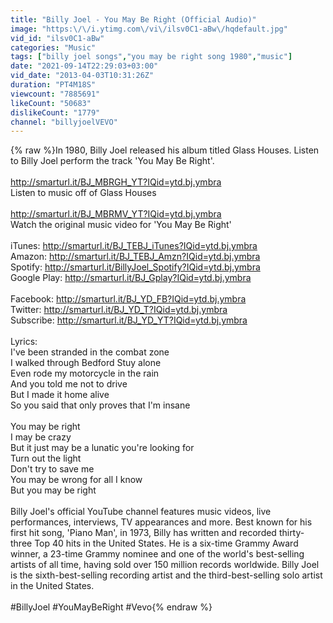 ```yaml
---
title: "Billy Joel - You May Be Right (Official Audio)"
image: "https:\/\/i.ytimg.com\/vi\/ilsv0C1-aBw\/hqdefault.jpg"
vid_id: "ilsv0C1-aBw"
categories: "Music"
tags: ["billy joel songs","you may be right song 1980","music"]
date: "2021-09-14T22:29:03+03:00"
vid_date: "2013-04-03T10:31:26Z"
duration: "PT4M18S"
viewcount: "7885691"
likeCount: "50683"
dislikeCount: "1779"
channel: "billyjoelVEVO"
---
```

{% raw %}In 1980, Billy Joel released his album titled Glass Houses. Listen to Billy Joel perform the track 'You May Be Right'.<br /><br /><a rel="nofollow" target="blank" href="http://smarturl.it/BJ_MBRGH_YT?IQid=ytd.bj.ymbra">http://smarturl.it/BJ_MBRGH_YT?IQid=ytd.bj.ymbra</a><br />Listen to music off of Glass Houses<br /><br /><a rel="nofollow" target="blank" href="http://smarturl.it/BJ_MBRMV_YT?IQid=ytd.bj.ymbra">http://smarturl.it/BJ_MBRMV_YT?IQid=ytd.bj.ymbra</a><br />Watch the original music video for 'You May Be Right'<br /><br />iTunes: <a rel="nofollow" target="blank" href="http://smarturl.it/BJ_TEBJ_iTunes?IQid=ytd.bj.ymbra">http://smarturl.it/BJ_TEBJ_iTunes?IQid=ytd.bj.ymbra</a><br />Amazon: <a rel="nofollow" target="blank" href="http://smarturl.it/BJ_TEBJ_Amzn?IQid=ytd.bj.ymbra">http://smarturl.it/BJ_TEBJ_Amzn?IQid=ytd.bj.ymbra</a><br />Spotify: <a rel="nofollow" target="blank" href="http://smarturl.it/BillyJoel_Spotify?IQid=ytd.bj.ymbra">http://smarturl.it/BillyJoel_Spotify?IQid=ytd.bj.ymbra</a><br />Google Play: <a rel="nofollow" target="blank" href="http://smarturl.it/BJ_Gplay?IQid=ytd.bj.ymbra">http://smarturl.it/BJ_Gplay?IQid=ytd.bj.ymbra</a><br /><br />Facebook: <a rel="nofollow" target="blank" href="http://smarturl.it/BJ_YD_FB?IQid=ytd.bj.ymbra">http://smarturl.it/BJ_YD_FB?IQid=ytd.bj.ymbra</a><br />Twitter: <a rel="nofollow" target="blank" href="http://smarturl.it/BJ_YD_T?IQid=ytd.bj.ymbra">http://smarturl.it/BJ_YD_T?IQid=ytd.bj.ymbra</a><br />Subscribe: <a rel="nofollow" target="blank" href="http://smarturl.it/BJ_YD_YT?IQid=ytd.bj.ymbra">http://smarturl.it/BJ_YD_YT?IQid=ytd.bj.ymbra</a><br /><br />Lyrics:<br />I've been stranded in the combat zone<br />I walked through Bedford Stuy alone<br />Even rode my motorcycle in the rain<br />And you told me not to drive<br />But I made it home alive<br />So you said that only proves that I'm insane<br /><br />You may be right<br />I may be crazy<br />But it just may be a lunatic you're looking for<br />Turn out the light<br />Don't try to save me<br />You may be wrong for all I know<br />But you may be right<br /><br />Billy Joel's official YouTube channel features music videos, live performances, interviews, TV appearances and more. Best known for his first hit song, 'Piano Man', in 1973, Billy has written and recorded thirty- three Top 40 hits in the United States. He is a six-time Grammy Award winner, a 23-time Grammy nominee and one of the world's best-selling artists of all time, having sold over 150 million records worldwide. Billy Joel is the sixth-best-selling recording artist and the third-best-selling solo artist in the United States.<br /><br />#BillyJoel #YouMayBeRight #Vevo{% endraw %}
